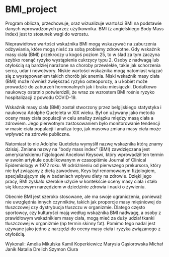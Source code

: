 # BMI_project
Program oblicza, przechowuje, oraz wizualizuje wartości BMI na podstawie danych wprowadzonych przez użytkownika. BMI (z angielskiego Body Mass Index) jest to stosunek wagi do wzrostu.

 Nieprawidłowe wartości wskaźnika BMI mogą wskazywać na zaburzenia odżywiania, które mogą nieść za sobą problemy zdrowotne. Gdy wskaźnik masy ciała (BMI) przekroczy u kogoś poziom 25, to w ślad za tym zaczyna szybko rosnąć ryzyko wystąpienia cukrzycy typu 2. Osoby z nadwagą lub otyłością są bardziej narażone na choroby przewlekłe, takie jak schorzenia serca, udar i nowotwory. Niskie wartości wskaźnika mogą natomiast wiązać się z występowaniem takich chorób jak anemia. Niski wskaźnik masy ciała (BMI) może również zwiększać ryzyko osteoporozy, a u kobiet może prowadzić do zaburzeń hormonalnych jak i braku miesiączki. Dodatkowo naukowcy ostatnio potwierdzili, że wraz ze wzrostem BMI rośnie ryzyko hospitalizacji z powodu COVID-19.

 Wskaźnik masy ciała (BMI) został stworzony przez belgijskiego statystyka i naukowca Adolphe Queteleta w XIX wieku. Był on używany jako metoda oceny masy ciała populacji w celu analizy związku między masą ciała a zdrowiem. Jego pierwotnym zastosowaniem było monitorowanie tendencji w masie ciała populacji i analiza tego, jak masowa zmiana masy ciała może wpływać na zdrowie publiczne. 
 
 Natomiast to nie Adolphe Queteleta wymyślił nazwę wskażnika którą znamy dzisiaj. Zmiana nazwy na "body mass index" (BMI) zawdzięczana jest amerykańskiemu fizjologowi Ancelowi Keysowi, który wprowadził ten termin w swoim artykule opublikowanym w czasopiśmie Journal of Clinical Epidemiology w 1972 roku. W odróżnieniu od pierwszego prekursora, który nie był związany z dietą zawodowo, Keys był renomowanym fizjologiem, specjalizującym się w badaniach wpływu diety na zdrowie. Dzięki jego pracy, BMI zyskało szerokie użycie w kontekście oceny masy ciała i stało się kluczowym narzędziem w dziedzinie zdrowia i nauki o żywieniu.

 Obecnie BMI jest szeroko stosowane, ale ma swoje ograniczenia, ponieważ nie uwzględnia innych czynników, takich jak proporcje masy mięśniowej do tłuszczowej czy dystrybucja tłuszczu w organizmie. Dlatego często sportowcy, czy kulturyści mają według wskażnika BMI nadwagę, a osoby z prawidłowym wskażnikiem masy ciała, mogą mieć za duży udział tkanki tłuszczowej w organiżmie (np termin skinny fat). Pomimo tego nadal jest używane jako jedno z narzędzi do oceny masy ciała i ryzyka związanego z otyłością.

Wykonali:
Amelia Mikulska 
Kamil Koperkiewicz
Marysia Gąsiorowska
Michał Janik
Natalia Drelich
Szymon Ciura
